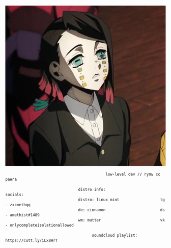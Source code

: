 <p align="center">
  <img src="https://github.com/meth1337/meth1337/blob/main/enmu.jpg" />
</p>

```
                                            low-level dev // гуль сс ранга 

                                distro info:                        socials:
                                distro: linux mint                  tg - zxcmethqq
                                de: cinnamon                        ds - amethist#1489
                                wm: mutter                          vk - onlycompleteisolationallowed

                                      soundcloud playlist: https://cutt.ly/iLxBHrT
```


